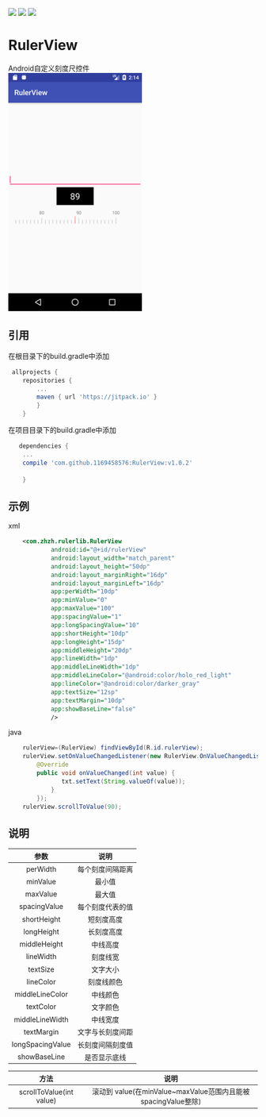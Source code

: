 ![](https://img.shields.io/github/release/1169458576/RulerView.svg)
[![](https://img.shields.io/hexpm/l/plug.svg)](https://www.apache.org/licenses/LICENSE-2.0)
![](https://img.shields.io/jitpack/v/1169458576/RulerView.svg)

RulerView
===
Android自定义刻度尺控件</br>
<img width="270" height="480" src="/img/screenshot.png"/>
## 引用
在根目录下的build.gradle中添加
```gradle
 allprojects {
    repositories {
        ...
        maven { url 'https://jitpack.io' }
        }
    }
```
在项目目录下的build.gradle中添加
```gradle
   dependencies {
    ...
    compile 'com.github.1169458576:RulerView:v1.0.2'
    
    }
```
## 示例
xml
```XML
    <com.zhzh.rulerlib.RulerView
            android:id="@+id/rulerView"
            android:layout_width="match_parent"
            android:layout_height="50dp"
            android:layout_marginRight="16dp"
            android:layout_marginLeft="16dp"
            app:perWidth="10dp"
            app:minValue="0"
            app:maxValue="100"
            app:spacingValue="1"
            app:longSpacingValue="10"
            app:shortHeight="10dp"
            app:longHeight="15dp"
            app:middleHeight="20dp"
            app:lineWidth="1dp"
            app:middleLineWidth="1dp"
            app:middleLineColor="@android:color/holo_red_light"
            app:lineColor="@android:color/darker_gray"
            app:textSize="12sp"
            app:textMargin="10dp"
            app:showBaseLine="false"
            />
```
java
```java
    rulerView=(RulerView) findViewById(R.id.rulerView);
    rulerView.setOnValueChangedListener(new RulerView.OnValueChangedListener() {
        @Override
        public void onValueChanged(int value) {
               txt.setText(String.valueOf(value));
            }
        });
    rulerView.scrollToValue(90);
```
## 说明

| 参数 | 说明 |
| :------------: | :-------------: |
| perWidth | 每个刻度间隔距离 |
| minValue | 最小值 |
| maxValue | 最大值 |
| spacingValue | 每个刻度代表的值 |
| shortHeight | 短刻度高度 |
| longHeight | 长刻度高度 |
| middleHeight | 中线高度 |
| lineWidth | 刻度线宽 |
| textSize | 文字大小 |
| lineColor | 刻度线颜色 |
| middleLineColor | 中线颜色 |
| textColor | 文字颜色 |
| middleLineWidth | 中线宽度 |
| textMargin | 文字与长刻度间距 |
| longSpacingValue | 长刻度间隔刻度值 |
| showBaseLine | 是否显示底线 |

| 方法 | 说明 |
| :----: | :----: |
| scrollToValue(int value) | 滚动到 value(在minValue~maxValue范围内且能被spacingValue整除) |

